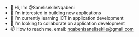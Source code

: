 - 👋 Hi, I’m @SanelisekileNqabeni
- 👀 I’m interested in building new applications
- 🌱 I’m currently learning ICT in application development 
- 💞️ I’m looking to collaborate on application development
- 📫 How to reach me, email: nqabenisanelisekile@gmail.com

<!---
SanelisekileNqabeni/SanelisekileNqabeni is a ✨ special ✨ repository because its `README.md` (this file) appears on your GitHub profile.
You can click the Preview link to take a look at your changes.
--->
